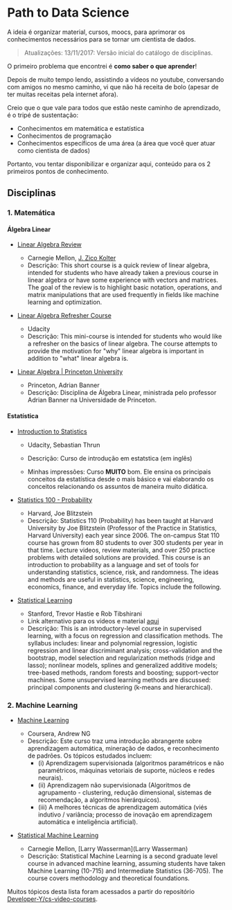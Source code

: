 # Path to Data Science
A ideia é organizar material, cursos, moocs, para aprimorar os conhecimentos necessários para se tornar um cientista de dados.

> Atualizações: 13/11/2017: Versão inicial do catálogo de disciplinas.

O primeiro problema que encontrei é **como saber o que aprender**!

Depois de muito tempo lendo, assistindo a vídeos no youtube, conversando com amigos no mesmo caminho, vi que não há receita de bolo
(apesar de ter muitas receitas pela internet afora).

Creio que o que vale para todos que estão neste caminho de aprendizado, é o tripé de sustentação:
* Conhecimentos em matemática e estatística
* Conhecimentos de programação
* Conhecimentos específicos de uma área (a área que você quer atuar como cientista de dados)

Portanto, vou tentar disponibilizar e organizar aqui, conteúdo para os 2 primeiros pontos de conhecimento.

## Disciplinas

### 1. Matemática

#### Álgebra Linear

* [Linear Algebra Review](http://www.cs.cmu.edu/~zkolter/course/linalg/outline.html)
  * Carnegie Mellon, [J. Zico Kolter](http://www.cs.cmu.edu/~zkolter)
  * Descrição: This short course is a quick review of linear algebra, intended for students who have already taken a previous course in linear algebra or have some experience with vectors and matrices. The goal of the review is to highlight basic notation, operations, and matrix manipulations that are used frequently in fields like machine learning and optimization.

* [Linear Algebra Refresher Course](https://br.udacity.com/course/linear-algebra-refresher-course--ud953)
  * Udacity
  * Descrição: This mini-course is intended for students who would like a refresher on the basics of linear algebra. The course attempts to provide the motivation for "why" linear algebra is important in addition to "what" linear algebra is.

* [Linear Algebra | Princeton University](https://www.youtube.com/playlist?list=PLGqzsq0erqU7w7ZrTZ-pWWk4-AOkiGEGp)
  * Princeton, Adrian Banner
  * Descrição: Disciplina de Álgebra Linear, ministrada pelo professor Adrian Banner na Universidade de Princeton.

#### Estatística

* [Introduction to Statistics](https://br.udacity.com/course/intro-to-statistics--st101)
  * Udacity, Sebastian Thrun 
  * Descrição: Curso de introdução em estatstica (em inglês)

  * Minhas impressões: Curso **MUITO** bom. Ele ensina os principais conceitos da estatística desde o mais básico e vai elaborando os conceitos relacionando os assuntos de maneira muito didática.
    
* [Statistics 100 - Probability](https://www.youtube.com/playlist?list=PL2SOU6wwxB0uwwH80KTQ6ht66KWxbzTIo)
  * Harvard, Joe Blitzstein
  * Descrição: Statistics 110 (Probability) has been taught at Harvard University by Joe Blitzstein (Professor of the Practice in Statistics, Harvard University) each year since 2006. The on-campus Stat 110 course has grown from 80 students to over 300 students per year in that time. Lecture videos, review materials, and over 250 practice problems with detailed solutions are provided. This course is an introduction to probability as a language and set of tools for understanding statistics, science, risk, and randomness. The ideas and methods are useful in statistics, science, engineering, economics, finance, and everyday life. Topics include the following.

* [Statistical Learning](https://lagunita.stanford.edu/courses/HumanitiesSciences/StatLearning/Winter2016/about)
  * Stanford, Trevor Hastie e Rob Tibshirani
  * Link alternativo para os vídeos e material [aqui](http://www.dataschool.io/15-hours-of-expert-machine-learning-videos/)
  * Descrição: This is an introductory-level course in supervised learning, with a focus on regression and classification methods. The syllabus includes: linear and polynomial regression, logistic regression and linear discriminant analysis; cross-validation and the bootstrap, model selection and regularization methods (ridge and lasso); nonlinear models, splines and generalized additive models; tree-based methods, random forests and boosting; support-vector machines. Some unsupervised learning methods are discussed: principal components and clustering (k-means and hierarchical).

### 2. Machine Learning

* [Machine Learning](https://www.coursera.org/learn/machine-learning)
  * Coursera, Andrew NG
  * Descrição: Este curso traz uma introdução abrangente sobre aprendizagem automática, mineração de dados, e reconhecimento de padrões. Os tópicos estudados incluem: 
    * (i) Aprendizagem supervisionada (algoritmos paramétricos e não paramétricos, máquinas vetoriais de suporte, núcleos e redes neurais). 
    * (ii) Aprendizagem não supervisionada (Algoritmos de agrupamento - clustering, redução dimensional, sistemas de recomendação, a algoritmos hierárquicos). 
    * (iii) A melhores técnicas de aprendizagem automática (viés indutivo / variância; processo de inovação em aprendizagem automática e inteligência artificial). 

* [Statistical Machine Learning](http://www.stat.cmu.edu/~larry/=sml/)
  * Carnegie Mellon, [Larry Wasserman](Larry Wasserman)
  * Descrição: Statistical Machine Learning is a second graduate level course in advanced machine learning, assuming students have taken Machine Learning (10-715) and Intermediate Statistics (36-705). The course covers methodology and theoretical foundations. 


Muitos tópicos desta lista foram acessados a partir do repositório [Developer-Y/cs-video-courses](https://github.com/Developer-Y/cs-video-courses).
